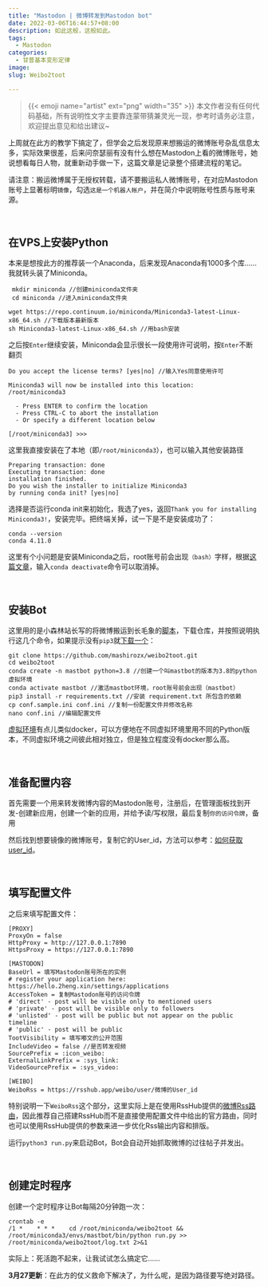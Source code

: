 ```yaml
---
title: "Mastodon | 微博转发到Mastodon bot"
date: 2022-03-06T16:44:57+08:00
description: 如此这般，这般如此。
tags:
  - Mastodon
categories:
  - 甘普基本变形定律
image: 
slug: Weibo2toot

---
```

> {{< emoji name="artist"  ext="png" width="35" >}} 本文作者没有任何代码基础，所有说明性文字主要靠连蒙带猜兼灵光一现，参考时请务必注意，欢迎提出意见和给出建议~


上周就在此方的教学下搞定了，但学会之后发现原来想搬运的微博账号杂乱信息太多，实际效果很差，后来问奈瑟丽有没有什么想在Mastodon上看的微博账号，她说想看每日人物，就重新动手做一下，这篇文章是记录整个搭建流程的笔记。

请注意：搬运微博属于无授权转载，请不要搬运私人微博账号，在对应Mastodon账号上显著标明`镜像`，勾选`这是一个机器人帐户`，并在简介中说明账号性质与账号来源。

<br>

## 在VPS上安装Python

本来是想按此方的推荐装一个Anaconda，后来发现Anaconda有1000多个库……我就转头装了Miniconda。

```
 mkdir miniconda //创建miniconda文件夹
 cd miniconda //进入miniconda文件夹
```

```
wget https://repo.continuum.io/miniconda/Miniconda3-latest-Linux-x86_64.sh //下载版本最新版本
sh Miniconda3-latest-Linux-x86_64.sh //用bash安装
```

之后按`Enter`继续安装，Miniconda会显示很长一段使用许可说明，按`Enter`不断翻页

```
Do you accept the license terms? [yes|no] //输入Yes同意使用许可
```

```
Miniconda3 will now be installed into this location:
/root/miniconda3

  - Press ENTER to confirm the location
  - Press CTRL-C to abort the installation
  - Or specify a different location below

[/root/miniconda3] >>> 
```

这里我直接安装在了本地（即`/root/miniconda3`），也可以输入其他安装路径

```
Preparing transaction: done
Executing transaction: done
installation finished.
Do you wish the installer to initialize Miniconda3
by running conda init? [yes|no]
```

选择是否运行conda init来初始化，我选了yes，返回`Thank you for installing Miniconda3!`，安装完毕。把终端关掉，试一下是不是安装成功了：

```
conda --version
conda 4.11.0
```

这里有个小问题是安装Miniconda之后，root账号前会出现`（bash）`字样，根据[这篇文章](https://www.cnblogs.com/devilmaycry812839668/p/10349602.html)，输入`conda deactivate`命令可以取消掉。

<br>

## 安装Bot

这里用的是小森林站长写的将微博搬运到长毛象的[脚本](https://github.com/mashirozx/weibo2toot)，下载仓库，并按照说明执行这几个命令，如果提示没有`pip3`就[下载一个](https://www.runoob.com/w3cnote/python-pip-install-usage.html)：

```
git clone https://github.com/mashirozx/weibo2toot.git
cd weibo2toot
conda create -n mastbot python=3.8 //创建一个叫mastbot的版本为3.8的python虚拟环境
conda activate mastbot //激活mastbot环境，root账号前会出现（mastbot）
pip3 install -r requirements.txt //安装 requirement.txt 所包含的依赖
cp conf.sample.ini conf.ini //复制一份配置文件并修改名称
nano conf.ini //编辑配置文件
```

[虚拟环境](https://docs.python.org/zh-cn/3/library/venv.html)有点儿类似docker，可以方便地在不同虚拟环境里用不同的Python版本，不同虚拟环境之间彼此相对独立，但是独立程度没有docker那么高。

<br>

## 准备配置内容

首先需要一个用来转发微博内容的Mastodon账号，注册后，在管理面板找到开发-创建新应用，创建一个新的应用，并给予读/写权限，最后复制`你的访问令牌`，备用

然后找到想要镜像的微博账号，复制它的User_id，方法可以参考：[如何获取user_id](https://github.com/dataabc/weibo-crawler#%E5%A6%82%E4%BD%95%E8%8E%B7%E5%8F%96user_id)。

<br>

## 填写配置文件

之后来填写配置文件：

```
[PROXY]
ProxyOn = false
HttpProxy = http://127.0.0.1:7890
HttpsProxy = https://127.0.0.1:7890

[MASTODON]
BaseUrl = 填写Mastodon账号所在的实例
# register your application here: https://hello.2heng.xin/settings/applications
AccessToken = 复制Mastodon账号的访问令牌
# 'direct' - post will be visible only to mentioned users 
# 'private' - post will be visible only to followers 
# 'unlisted' - post will be public but not appear on the public timeline 
# 'public' - post will be public
TootVisibility = 填写嘟文的公开范围
IncludeVideo = false //是否转发视频
SourcePrefix = :icon_weibo:
ExternalLinkPrefix = :sys_link:
VideoSourcePrefix = :sys_video:

[WEIBO]
WeiboRss = https://rsshub.app/weibo/user/微博的User_id
```

特别说明一下`WeiboRss`这个部分，这里实际上是在使用RssHub提供的[微博Rss路由](https://docs.rsshub.app/social-media.html#wei-bo)，因此推荐自己搭建RssHub而不是直接使用配置文件中给出的官方路由，同时也可以使用RssHub提供的参数来进一步优化Rss输出内容和排版。

运行`python3 run.py`来启动Bot，Bot会自动开始抓取微博的过往帖子并发出。

<br>

## 创建定时程序

创建一个定时程序让Bot每隔20分钟跑一次：

```
crontab -e
/1 *    * * *    cd /root/miniconda/weibo2toot && /root/miniconda3/envs/mastbot/bin/python run.py >> /root/miniconda/weibo2toot/log.txt 2>&1
```

实际上：死活跑不起来，让我试试怎么搞定它……

**3月27更新**：在此方的仗义救命下解决了，为什么呢，是因为路径要写绝对路径。

<br>
